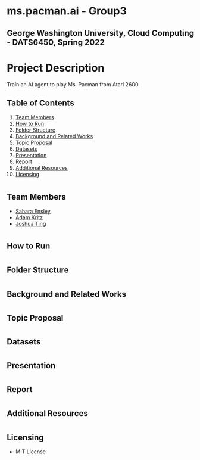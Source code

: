 # ms.pacman.ai - Group3
## George Washington University, Cloud Computing - DATS6450, Spring 2022

# Project Description
Train an AI agent to play Ms. Pacman from Atari 2600.

## Table of Contents
1. [Team Members](#team_members)
2. [How to Run](#instructions)
3. [Folder Structure](#structure)
2. [Background and Related Works](#background)
3. [Topic Proposal](#topic_proposal)
4. [Datasets](#datasets)
5. [Presentation](#presentation)
6. [Report](#report)
7. [Additional Resources](#resources)
8. [Licensing](#license)

# <a name="team_members"></a>
## Team Members
* [Sahara Ensley](https://github.com/Saharae)
* [Adam Kritz](https://github.com/adamkritz)
* [Joshua Ting](https://github.com/justjoshtings)

# <a name="instructions"></a>
## How to Run

# <a name="structure"></a>
## Folder Structure

# <a name="background"></a>
## Background and Related Works

# <a name="topic_proposal"></a>
## Topic Proposal

# <a name="datasets"></a>
## Datasets

# <a name="presentation"></a>
## Presentation

# <a name="report"></a>
## Report

# <a name="resources"></a>
## Additional Resources

# <a name="license"></a>
## Licensing
* MIT License
